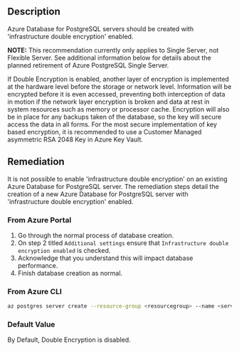 ## Description

Azure Database for PostgreSQL servers should be created with 'infrastructure double encryption' enabled.

**NOTE:** This recommendation currently only applies to Single Server, not Flexible Server. See additional information below for details about the planned retirement of Azure PostgreSQL Single Server.

If Double Encryption is enabled, another layer of encryption is implemented at the hardware level before the storage or network level. Information will be encrypted before it is even accessed, preventing both interception of data in motion if the network layer encryption is broken and data at rest in system resources such as memory or processor cache. Encryption will also be in place for any backups taken of the database, so the key will secure access the data in all forms. For the most secure implementation of key based encryption, it is recommended to use a Customer Managed asymmetric RSA 2048 Key in Azure Key Vault.

## Remediation

It is not possible to enable 'infrastructure double encryption' on an existing Azure Database for PostgreSQL server.
The remediation steps detail the creation of a new Azure Database for PostgreSQL server with 'infrastructure double encryption' enabled.

### From Azure Portal

1. Go through the normal process of database creation.
2. On step 2 titled `Additional settings` ensure that `Infrastructure double encryption enabled` is checked.
3. Acknowledge that you understand this will impact database performance.
4. Finish database creation as normal.

### From Azure CLI

```bash
az postgres server create --resource-group <resourcegroup> --name <servername> --location <location> --admin-user <adminusername> --admin-password <server_admin_password> --sku-name GP_Gen4_2 --version 11 --infrastructure-encryption Enabled
```

### Default Value

By Default, Double Encryption is disabled.

